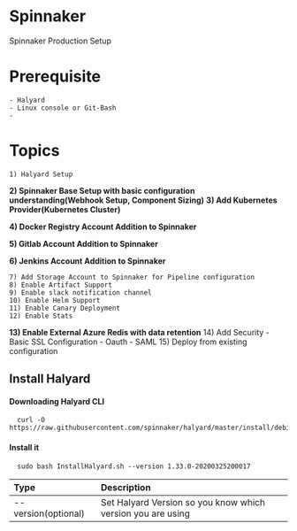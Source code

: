 # Spinnaker
Spinnaker Production Setup

# Prerequisite
    - Halyard
    - Linux console or Git-Bash
    - 
# Topics
    1) Halyard Setup
   **2) Spinnaker Base Setup with basic configuration understanding(Webhook Setup, Component Sizing)**
   **3) Add Kubernetes Provider(Kubernetes Cluster)**
  
   **4) Docker Registry Account Addition to Spinnaker**
  
   **5) Gitlab Account Addition to Spinnaker**
  
   **6) Jenkins Account Addition to Spinnaker**
  
    7) Add Storage Account to Spinnaker for Pipeline configuration
    8) Enable Artifact Support
    9) Enable slack notification channel
    10) Enable Helm Support
    11) Enable Canary Deployment
    12) Enable Stats
  **13) Enable External Azure Redis with data retention**
    14) Add Security
      - Basic SSL Configuration
      - Oauth
      - SAML
    15) Deploy from existing configuration    

## Install Halyard

####	Downloading Halyard CLI
      curl -O https://raw.githubusercontent.com/spinnaker/halyard/master/install/debian/InstallHalyard.sh
#### Install it
      sudo bash InstallHalyard.sh --version 1.33.0-20200325200017
      
| Type | Description |
|:----|:-----------|
|--version(optional)| Set Halyard Version so you know which version you are using |

###
